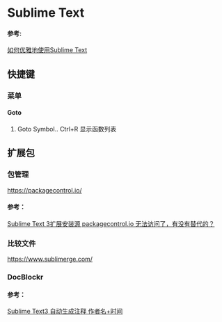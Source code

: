# Sublime Text



#### 参考:

[如何优雅地使用Sublime Text](
https://jeffjade.com/2015/12/15/2015-04-17-toss-sublime-text/)



## 快捷键

### 菜单
#### Goto

1. Goto Symbol.. Ctrl+R 显示函数列表



## 扩展包

### 包管理

https://packagecontrol.io/

#### 参考：

[Sublime Text 3扩展安装源 packagecontrol.io 无法访问了，有没有替代的？](https://www.zhihu.com/question/34386189)



### 比较文件

https://www.sublimerge.com/



### DocBlockr

#### 参考：

[Sublime Text3 自动生成注释 作者名+时间](https://blog.csdn.net/qq_34594236/article/details/79996243)